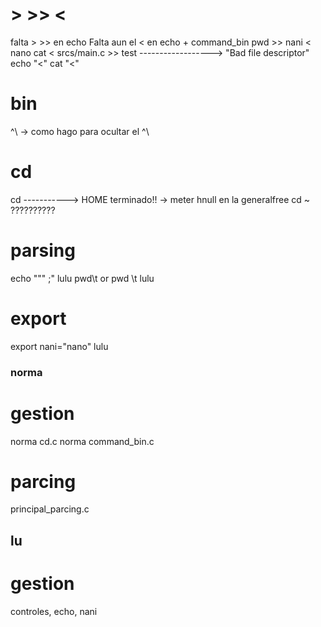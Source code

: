 # > >> <
falta > >> en echo
Falta aun el < en echo + command_bin
pwd >> nani < nano
cat < srcs/main.c >> test ------------------> "Bad file descriptor"
echo "<"
cat "<"

# bin
^\ -> como hago para ocultar el ^\

# cd
cd -----------> HOME terminado!! -> meter hnull en la generalfree
cd ~ ??????????

# parsing
echo """                   ;"	lulu
pwd\t or pwd \t					lulu

# export
export nani="nano"				lulu

###				norma
# gestion 
norma cd.c
norma command_bin.c
# parcing
principal_parcing.c

## lu
# gestion
 controles, echo, nani
